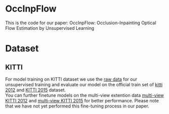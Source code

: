 # OccInpFlow
This is the code for our paper: OccInpFlow: Occlusion-Inpainting Optical Flow Estimation by Unsupervised Learning

# Dataset
## KITTI
For model training on KITTI dataset we use the [raw data](http://www.cvlibs.net/datasets/kitti/raw_data.php?type=city) for our unsupervised training and evaluate our model on the official train set of [kitti 2012](http://www.cvlibs.net/datasets/kitti/eval_stereo_flow.php?benchmark=flow) and [KITTI 2015](http://www.cvlibs.net/datasets/kitti/eval_scene_flow.php?benchmark=flow) dataset. <br>
You can further finetune models on the multi-view extention data [multi-view KITTI 2012](http://www.cvlibs.net/download.php?file=data_stereo_flow_multiview.zip) and [multi-view KITTI 2015](http://www.cvlibs.net/download.php?file=data_scene_flow_multiview.zip) for better performance. Please note that we have not yet performed this fine-tuning process in our paper.

